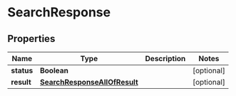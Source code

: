 

# SearchResponse


## Properties

| Name | Type | Description | Notes |
|------------ | ------------- | ------------- | -------------|
|**status** | **Boolean** |  |  [optional] |
|**result** | [**SearchResponseAllOfResult**](SearchResponseAllOfResult.md) |  |  [optional] |



